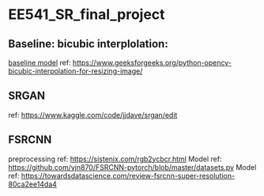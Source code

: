 # EE541_SR_final_project

## Baseline: bicubic interplolation:

[baseline model](BASE.ipynb)
ref: https://www.geeksforgeeks.org/python-opencv-bicubic-interpolation-for-resizing-image/

## SRGAN

ref: https://www.kaggle.com/code/jjdave/srgan/edit

## FSRCNN

preprocessing ref: https://sistenix.com/rgb2ycbcr.html
Model ref: https://github.com/yjn870/FSRCNN-pytorch/blob/master/datasets.py
Model ref: https://towardsdatascience.com/review-fsrcnn-super-resolution-80ca2ee14da4
